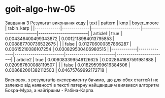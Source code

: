 # goit-algo-hw-05
Завдання 3
Результат виконання коду
|    text     |    pattern   |           kmp           |       boyer_moore       |       rabin_karp        |
|-------------|--------------|-------------------------|-------------------------|-------------------------|
|  article1   |     true     |  0.004346400499343872   |  0.0012118984013795853  |  0.008887700736522675   |
|             |     false    |  0.012706000357866287   |   0.00615210086107254   |  0.030829500406980515   |
|-------------|--------------|-------------------------|-------------------------|-------------------------|
|  article2   |     true     |  0.009083399549126625   |  0.0028641987591981888  |  0.020987600088119507   |
|             |     false    |  0.018295999616384506   |  0.008682001382112503   |   0.04675769992172718   |

Висновок. з результатів експерименту бачимо, що для обох статтей і не залежно від наявності в тексті патерну найщвидшим виявився алгоритм Боєра-Мура, а найгіршим - Рабіна-Карпа.
